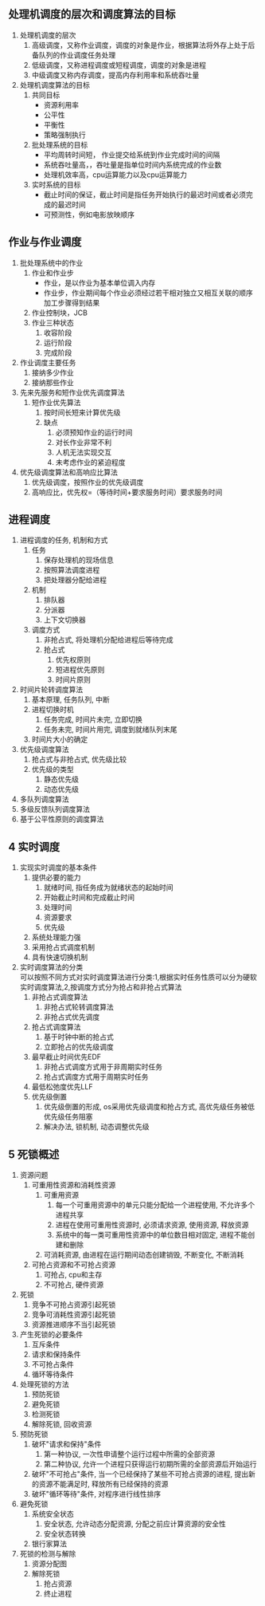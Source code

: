 ## 处理机调度的层次和调度算法的目标
1. 处理机调度的层次
   1. 高级调度，又称作业调度，调度的对象是作业，根据算法将外存上处于后备队列的作业调度任务处理
   2. 低级调度，又称进程调度或短程调度，调度的对象是进程
   3. 中级调度又称内存调度，提高内存利用率和系统吞吐量
2. 处理机调度算法的目标
   1. 共同目标
      - 资源利用率
      - 公平性
      - 平衡性
      - 策略强制执行
   2. 批处理系统的目标
      - 平均周转时间短， 作业提交给系统到作业完成时间的间隔
      - 系统吞吐量高，，吞吐量是指单位时间内系统完成的作业数
      - 处理机效率高，cpu运算能力以及cpu运算能力
   3. 实时系统的目标
      - 截止时间的保证，截止时间是指任务开始执行的最迟时间或者必须完成的最迟时间
      - 可预测性，例如电影放映顺序

## 作业与作业调度
1. 批处理系统中的作业
   1. 作业和作业步
      - 作业，是以作业为基本单位调入内存
      - 作业步，作业期间每个作业必须经过若干相对独立又相互关联的顺序加工步骤得到结果
   2. 作业控制块，JCB
   3. 作业三种状态
      1. 收容阶段
      2. 运行阶段
      3. 完成阶段
2. 作业调度主要任务
   1. 接纳多少作业
   2. 接纳那些作业
3. 先来先服务和短作业优先调度算法
   1. 短作业优先算法
      1. 按时间长短来计算优先级
      2. 缺点
         1. 必须预知作业的运行时间
         2. 对长作业非常不利
         3. 人机无法实现交互
         4. 未考虑作业的紧迫程度
4. 优先级调度算法和高响应比算法
   1. 优先级调度，按照作业的优先级调度
   2. 高响应比，优先权=（等待时间+要求服务时间）要求服务时间

## 进程调度
1. 进程调度的任务, 机制和方式
   1. 任务
      1. 保存处理机的现场信息
      2. 按照算法调度进程
      3. 把处理器分配给进程
   2. 机制
      1. 排队器
      2. 分派器
      3. 上下文切换器
   3. 调度方式
      1. 非抢占式, 将处理机分配给进程后等待完成
      2. 抢占式
         1. 优先权原则
         2. 短进程优先原则
         3. 时间片原则
2. 时间片轮转调度算法
   1. 基本原理, 任务队列, 中断
   2. 进程切换时机
      1. 任务完成, 时间片未完, 立即切换
      2. 任务未完, 时间片用完, 调度到就绪队列末尾
   3. 时间片大小的确定
3. 优先级调度算法
   1. 抢占式与非抢占式, 优先级比较
   2. 优先级的类型
      1. 静态优先级
      2. 动态优先级
4. 多队列调度算法
5. 多级反馈队列调度算法
6. 基于公平性原则的调度算法


## 4 实时调度
1. 实现实时调度的基本条件
   1. 提供必要的能力
      1. 就绪时间, 指任务成为就绪状态的起始时间
      2. 开始截止时间和完成截止时间
      3. 处理时间
      4. 资源要求
      5. 优先级
   2. 系统处理能力强
   3. 采用抢占式调度机制
   4. 具有快速切换机制
2. 实时调度算法的分类<br />
可以按照不同方式对实时调度算法进行分类:1,根据实时任务性质可以分为硬软实时调度算法,2,按调度方式分为抢占和非抢占式算法
   1. 非抢占式调度算法
      1. 非抢占式轮转调度算法
      2. 非抢占式优先调度
   2. 抢占式调度算法
      1. 基于时钟中断的抢占式
      2. 立即抢占的优先级调度
   3. 最早截止时间优先EDF
      1. 非抢占式调度方式用于非周期实时任务
      2. 抢占式调度方式用于周期实时任务
   4. 最低松弛度优先LLF
   5. 优先级倒置
      1. 优先级倒置的形成, os采用优先级调度和抢占方式, 高优先级任务被低优先级任务阻塞
      2. 解决办法, 锁机制, 动态调整优先级

## 5 死锁概述
1. 资源问题
   1. 可重用性资源和消耗性资源
      1. 可重用资源
         1. 每一个可重用资源中的单元只能分配给一个进程使用, 不允许多个进程共享
         2. 进程在使用可重用性资源时, 必须请求资源, 使用资源, 释放资源
         3. 系统中的每一类可重用性资源中的单位数目相对固定, 进程不能创建和删除
      2. 可消耗资源, 由进程在运行期间动态创建销毁, 不断变化, 不断消耗
   2. 可抢占资源和不可抢占资源
      1. 可抢占, cpu和主存
      2. 不可抢占, 硬件资源
2. 死锁
   1. 竞争不可抢占资源引起死锁
   2. 竞争可消耗性资源引起死锁
   3. 资源推进顺序不当引起死锁
3. 产生死锁的必要条件
   1. 互斥条件
   2. 请求和保持条件
   3. 不可抢占条件
   4. 循环等待条件
4. 处理死锁的方法
   1. 预防死锁
   2. 避免死锁
   3. 检测死锁
   4. 解除死锁, 回收资源
5. 预防死锁
   1. 破坏"请求和保持"条件
      1. 第一种协议, 一次性申请整个运行过程中所需的全部资源
      2. 第二种协议, 允许一个进程只获得运行初期所需的全部资源后开始运行
   2. 破坏"不可抢占"条件, 当一个已经保持了某些不可抢占资源的进程, 提出新的资源不能满足时, 释放所有已经保持的资源
   3. 破坏"循环等待"条件, 对程序进行线性排序
6. 避免死锁
   1. 系统安全状态
      1. 安全状态, 允许动态分配资源, 分配之前应计算资源的安全性
      2. 安全状态转换
   2. 银行家算法
7. 死锁的检测与解除
   1. 资源分配图
   2. 解除死锁
      1. 抢占资源
      2. 终止进程
